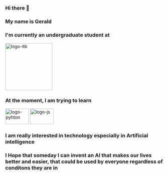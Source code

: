 ### Hi there 👋
<!--
**geraldakbar/geraldakbar** is a ✨ _special_ ✨ repository because its `README.md` (this file) appears on your GitHub profile.

Here are some ideas to get you started:

- 🔭 I’m currently working on ...
- 🌱 I’m currently learning ...
- 👯 I’m looking to collaborate on ...
- 🤔 I’m looking for help with ...
- 💬 Ask me about ...
- 📫 How to reach me: ...
- 😄 Pronouns: ...
- ⚡ Fun fact: ...
-->

<h3>My name is Gerald<h3>
<p><h3>I'm currently an undergraduate student at</h3>
<img alt="logo-itb" src="https://seeklogo.com/images/I/institut-teknologi-bandung-logo-7B8F816823-seeklogo.com.png" height="150" width="150"></p>
<div float="left">
  <h3>At the moment, I am trying to learn</h3>
  <img alt="logo-pyhton" src="https://qph.fs.quoracdn.net/main-qimg-28cadbd02699c25a88e5c78d73c7babc" height="50" width="75"> 
  <img alt="logo-js" src="https://upload.wikimedia.org/wikipedia/commons/thumb/9/99/Unofficial_JavaScript_logo_2.svg/1024px-Unofficial_JavaScript_logo_2.svg.png" height="50"   width="75"/>
</div>
<h3>I am really interested in technology especially in Artificial intelligence</h3>
<h3>I Hope that someday I can invent an AI that makes our lives better and easier, that could be used by everyone regardless of conditons they are in</h3>
